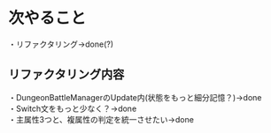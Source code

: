 # 次やること
・リファクタリング→done(?)  

## リファクタリング内容
・DungeonBattleManagerのUpdate内(状態をもっと細分記憶？)→done  
・Switch文をもっと少なく？→done    
・主属性3つと、複属性の判定を統一させたい→done  
